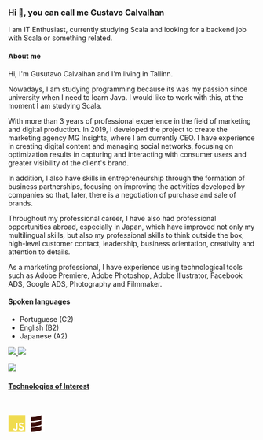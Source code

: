 ### Hi 👋, you can call me Gustavo Calvalhan
I am IT Enthusiast, currently studying Scala and looking for a backend job with Scala or something related.

#### About me
Hi, I'm Gusutavo Calvalhan and I'm living in Tallinn.


Nowadays, I am studying programming because its was my passion since university when I need to learn Java. I would like to work with this, at the moment I am studying Scala. 

 With more than 3 years of professional experience in the field of marketing and digital production. In 2019, I developed the project to create the marketing agency MG Insights, where I am currently CEO. I have experience in creating digital content and managing social networks, focusing on optimization results in capturing and interacting with consumer users and greater visibility of the client's brand.

In addition, I also have skills in entrepreneurship through the formation of business partnerships, focusing on improving the activities developed by companies so that, later, there is a negotiation of purchase and sale of brands.

Throughout my professional career, I have also had professional opportunities abroad, especially in Japan, which have improved not only my multilingual skills, but also my professional skills to think outside the box, high-level customer contact, leadership, business orientation, creativity and attention to details.

As a marketing professional, I have experience using technological tools such as Adobe Premiere, Adobe Photoshop, Adobe Illustrator, Facebook ADS, Google ADS, Photography and Filmmaker.

#### Spoken languages
- Portuguese (C2)
- English (B2)
- Japanese (A2)


 <div>

  <a href="https://github.com/Gustavocalvalhan">
  <img height="170em" src="https://github-readme-stats.vercel.app/api?username=Gustavocalvalhan&show_icons=true&theme=dracula&include_all_commits=true&count_private=true"/>
  <img height="140em" src="https://github-readme-stats.vercel.app/api/top-langs/?username=Gustavocalvalhan&layout=compact&langs_count=7&theme=dracula"/>

</div>

![](http://estruyf-github.azurewebsites.net/api/VisitorHit?user=Gustavocalvalhan&repo=Gustavocalvalhan&countColorcountColor)

#### Technologies of Interest
<div style="display: inline_block"><br>

[<img src="https://raw.githubusercontent.com/devicons/devicon/master/icons/javascript/javascript-plain.svg" height="35" alt="Javascript" />][javascript_link]
[<img src="https://raw.githubusercontent.com/devicons/devicon/master/icons/scala/scala-plain.svg" height="35" alt="Javascript" />][scala_link]

</div>
  
  ##
 

[scala_link]: https://github.com/Gustavocalvalhan?tab=repositories&q=&type=&language=scala
[javascript_link]: https://github.com/Gustavocalvalhan?tab=repositories&q=&type=&language=javascript
